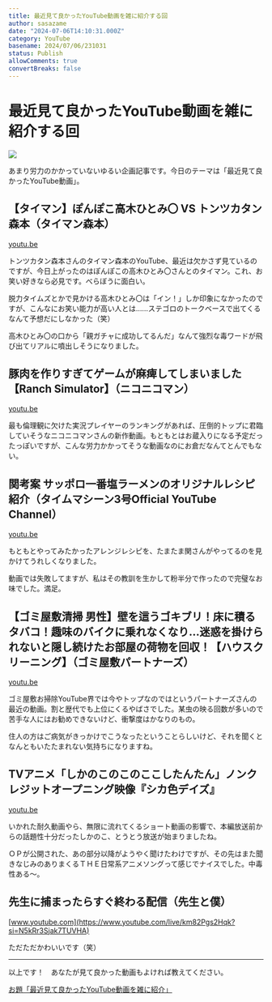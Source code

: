 ```yaml
---
title: 最近見て良かったYouTube動画を雑に紹介する回
author: sasazame
date: "2024-07-06T14:10:31.000Z"
category: YouTube
basename: 2024/07/06/231031
status: Publish
allowComments: true
convertBreaks: false
---
```

# 最近見て良かったYouTube動画を雑に紹介する回

![](https://cdn-ak.f.st-hatena.com/images/fotolife/s/sasazame/20240628/20240628172249.png)

あまり労力のかかっていないゆるい企画記事です。今日のテーマは「最近見て良かったYouTube動画」。

<!-- Extended Body -->

## 【タイマン】ぽんぽこ高木ひとみ〇 VS トンツカタン森本（タイマン森本）

[youtu.be](https://youtu.be/ZEe4p-Dc5rQ?si=4YGOFrLQyyQyIYHm)

トンツカタン森本さんのタイマン森本のYouTube、最近は欠かさず見ているのですが、今日上がったのはぽんぽこの高木ひとみ〇さんとのタイマン。これ、お笑い好きなら必見です。べらぼうに面白い。

脱力タイムズとかで見かける高木ひとみ〇は「イン！」しか印象になかったのですが、こんなにお笑い能力が高い人とは……ステゴロのトークベースで出てくるなんて予想だにしなかった（笑）

高木ひとみ〇の口から「親ガチャに成功してるんだ」なんて強烈な毒ワードが飛び出てリアルに噴出しそうになりました。

## 豚肉を作りすぎてゲームが麻痺してしまいました【Ranch Simulator】（ニコニコマン）

[youtu.be](https://youtu.be/H14_hyr9n7A?si=jQaRqhG8kPGj9yIv)

最も倫理観に欠けた実況プレイヤーのランキングがあれば、圧倒的トップに君臨していそうなニコニコマンさんの新作動画。もともとはお蔵入りになる予定だったっぽいですが、こんな労力かかってそうな動画なのにお倉だなんてとんでもない。

## 関考案 サッポロ一番塩ラーメンのオリジナルレシピ紹介（タイムマシーン3号Official YouTube Channel）

[youtu.be](https://youtu.be/OeasifkyLWo?si=5ZW_oVyiiLsNxNSj)

もともとやってみたかったアレンジレシピを、たまたま関さんがやってるのを見かけてうれしくなりました。

動画では失敗してますが、私はその教訓を生かして粉半分で作ったので完璧なお味でした。満足。

## 【ゴミ屋敷清掃 男性】壁を這うゴキブリ！床に積るタバコ！趣味のバイクに乗れなくなり…迷惑を掛けられないと隠し続けたお部屋の荷物を回収！【ハウスクリーニング】（ゴミ屋敷パートナーズ）

[youtu.be](https://youtu.be/Kpvx3ONU5Kw?si=l4oZF5mEK5lAB1XB)

ゴミ屋敷お掃除YouTube界では今やトップなのではというパートナーズさんの最近の動画。割と歴代でも上位にくるやばさでした。某虫の映る回数が多いので苦手な人にはお勧めできないけど、衝撃度はかなりのもの。

住人の方はご病気がきっかけでこうなったということらしいけど、それを聞くとなんともいたたまれない気持ちになりますね。

## TVアニメ「しかのこのこのここしたんたん」ノンクレジットオープニング映像『シカ色デイズ』

[youtu.be](https://youtu.be/ZZvIVRQ4E7I?si=2tPzJIa6RjK2Y1RB)

いかれた耐久動画やら、無限に流れてくるショート動画の影響で、本編放送前からの話題性十分だったしかのこ、とうとう放送が始まりましたね。

ＯＰが公開された、あの部分以降がようやく聞けたわけですが、その先はまた聞きなじみのありまくるＴＨＥ日常系アニメソングって感じでナイスでした。中毒性ある～。

## 先生に捕まったらすぐ終わる配信（先生と僕）

[www.youtube.com](https://www.youtube.com/live/km82Pgs2Hqk?si=N5kRr3Sjak7TUVHA)

ただただかわいいです（笑）

* * *

以上です！　あなたが見て良かった動画もよければ教えてください。

[お題「最近見て良かったYouTube動画を雑に紹介」](https://blog.hatena.ne.jp/-/odai/6801883189119961598)